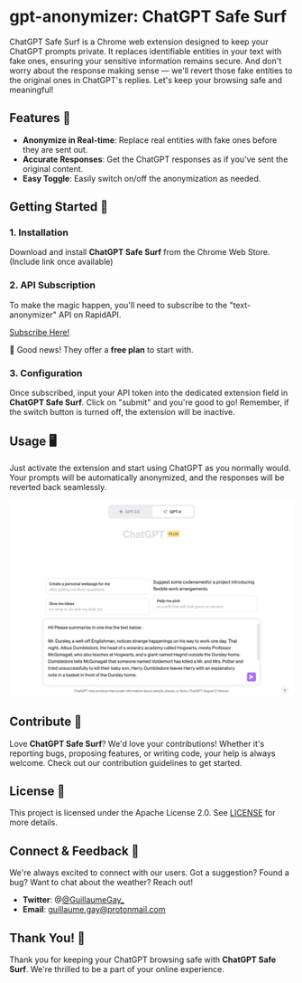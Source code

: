 # gpt-anonymizer: ChatGPT Safe Surf

ChatGPT Safe Surf is a Chrome web extension designed to keep your ChatGPT prompts private. It replaces identifiable entities in your text with fake ones, ensuring your sensitive information remains secure. And don't worry about the response making sense — we'll revert those fake entities to the original ones in ChatGPT's replies. Let's keep your browsing safe and meaningful!

## Features 🌟
- **Anonymize in Real-time**: Replace real entities with fake ones before they are sent out.
- **Accurate Responses**: Get the ChatGPT responses as if you've sent the original content.
- **Easy Toggle**: Easily switch on/off the anonymization as needed.

## Getting Started 🚀

### 1. Installation

Download and install **ChatGPT Safe Surf** from the Chrome Web Store. (Include link once available)

### 2. API Subscription

To make the magic happen, you'll need to subscribe to the "text-anonymizer" API on RapidAPI. 

[Subscribe Here!](https://rapidapi.com/anonymizer/api/text-anonymizer)

🎉 Good news! They offer a **free plan** to start with.

### 3. Configuration

Once subscribed, input your API token into the dedicated extension field in **ChatGPT Safe Surf**. Click on "submit" and you're good to go! Remember, if the switch button is turned off, the extension will be inactive.

## Usage 🖥️

Just activate the extension and start using ChatGPT as you normally would. Your prompts will be automatically anonymized, and the responses will be reverted back seamlessly.

![Usage GIF](/content/tutorial.gif)

## Contribute 🤝

Love **ChatGPT Safe Surf**? We'd love your contributions! Whether it's reporting bugs, proposing features, or writing code, your help is always welcome. Check out our contribution guidelines to get started.

## License 📜

This project is licensed under the Apache License 2.0. See [LICENSE](LICENSE) for more details.

## Connect & Feedback 💌

We're always excited to connect with our users. Got a suggestion? Found a bug? Want to chat about the weather? Reach out!

- **Twitter**: @[@GuillaumeGay_](https://twitter.com/GuillaumeGay_)
- **Email**: guillaume.gay@protonmail.com

## Thank You! 🌟

Thank you for keeping your ChatGPT browsing safe with **ChatGPT Safe Surf**. We're thrilled to be a part of your online experience.
